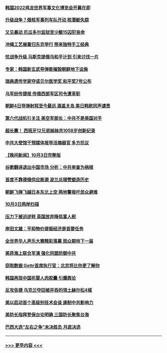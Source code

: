 #### [韩国2022鸡龙世界军事文化博览会开幕在即](../pages/prog202/a103543490.md?t=10042201) 
#### [升级战争？俄核军事列车队开动 核潜艇失踪](../pages/prog202/a103543398.md?t=10042201) 
#### [又见暴动 厄瓜多尔监狱至少酿15囚犯丧命](../pages/prog202/a103543470.md?t=10042201) 
#### [冲绳工艺展重归东京举行 带来独特手工经典](../pages/prog202/a103543358.md?t=10042201) 
#### [忧战争升级 马斯克提俄乌和平计划 引来讨伐一片](../pages/prog202/a103543409.md?t=10042201) 
#### [专家：韩国新玄武导弹能摧毁朝鲜地下设施](../pages/prog202/a103543387.md?t=10042201) 
#### [瑞典遗传学家夺诺贝尔医学奖 和平奖7号公布](../pages/prog202/a103543349.md?t=10042201) 
#### [乌军纷传捷报 传俄西部军区司令遭革职](../pages/prog202/a103543344.md?t=10042201) 
#### [朝鲜4日导弹射程至今最远 涵盖关岛 美日韩欧同声谴责](../pages/prog202/a103543321.md?t=10042201) 
#### [第六代战机引关注 美空军部长：中共不是美国对手](../pages/prog202/a103543310.md?t=10042201) 
#### [超长夀！ 西班牙12兄弟姊妹共1058岁创新纪录](../pages/prog202/a103543298.md?t=10042201) 
#### [中共大使馆干预媒体报导活摘器官 多方抗议](../pages/prog202/a103543302.md?t=10042201) 
#### [【晚间新闻】10月3日完整版](../pages/prog202/a103543093.md?t=10042201) 
#### [谷歌翻译退出中国市场 分析：中共审查为祸根](../pages/prog202/a103543121.md?t=10042201) 
#### [首度不靠德俄供应能源 波兰总理赞塑造历史](../pages/prog202/a103543201.md?t=10042201) 
#### [朝鲜飞弹飞越日本东北上空 两地警报吁民众避难](../pages/prog202/a103543116.md?t=10042201) 
#### [10月3日两岸扫描](../pages/prog202/a103543012.md?t=10042201) 
#### [压力下被迫逆转 英国放弃降低富人税](../pages/prog202/a103543027.md?t=10042201) 
#### [岸田文雄：平抑物价提振经济是首要任务](../pages/prog202/a103543007.md?t=10042201) 
#### [全世界华人声乐大赛精彩落幕 观众期待下一届](../pages/prog202/a103543020.md?t=10042201) 
#### [美菲海上联合军演 强化同盟防御中共](../pages/prog202/a103543005.md?t=10042201) 
#### [窃取数据  Gettr首席执行官：北京将比你更了解你](../pages/prog202/a103542910.md?t=10042201) 
#### [韩国再现中国死婴人肉胶囊 引爆舆论](../pages/prog202/a103542898.md?t=10042201) 
#### [反攻告捷 乌克兰夺回被并吞的领土赫尔松4城](../pages/prog202/a103542815.md?t=10042201) 
#### [美以启动首个高级别技术会谈 遏制中共影响力](../pages/prog202/a103542873.md?t=10042201) 
#### [美防长指拜登保台论明确 三国防长聚焦台海](../pages/prog202/a103542823.md?t=10042201) 
#### [巴西大选“左右之争”未决胜负 月底决选](../pages/prog202/a103542829.md?t=10042201) 

----
#### [ >>> 更早内容 <<< ](../indexes/prog202-earlier.md)
